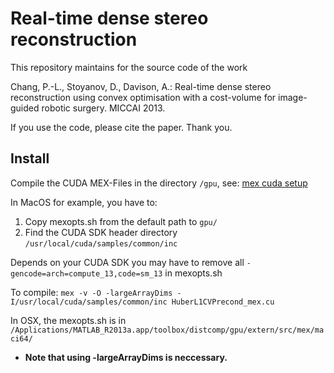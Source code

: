 # Real-time dense stereo reconstruction

This repository maintains for the source code of the work

Chang, P.-L., Stoyanov, D., Davison, A.: Real-time dense stereo reconstruction using convex optimisation with a cost-volume for image-guided robotic surgery. MICCAI 2013.

If you use the code, please cite the paper. Thank you.

## Install

Compile the CUDA MEX-Files in the directory `/gpu`, see: [mex cuda setup](http://www.mathworks.co.uk/help/distcomp/create-and-run-mex-files-containing-cuda-code.html)

In MacOS for example, you have to: 

1. Copy mexopts.sh from the default path to `gpu/`
2. Find the CUDA SDK header directory `/usr/local/cuda/samples/common/inc`

Depends on your CUDA SDK you may have to remove all `-gencode=arch=compute_13,code=sm_13` in mexopts.sh

To compile:
`mex -v -O -largeArrayDims -I/usr/local/cuda/samples/common/inc HuberL1CVPrecond_mex.cu`

In OSX, the mexopts.sh is in `/Applications/MATLAB_R2013a.app/toolbox/distcomp/gpu/extern/src/mex/maci64/`

* **Note that using -largeArrayDims is neccessary.**
